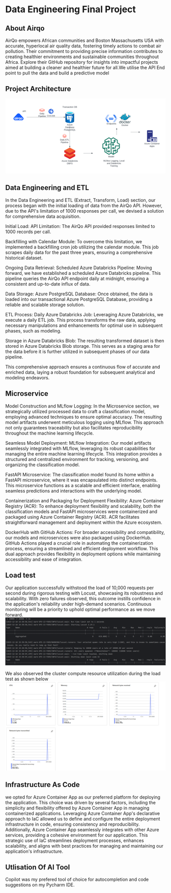 # Data Engineering Final Project 

## About Airqo 
AirQo empowers African communities and Boston Massachusetts USA with accurate, hyperlocal air quality data, fostering timely actions to combat air pollution. Their commitment to providing precise information contributes to creating healthier environments and sustainable communities throughout Africa. Explore their GitHub repository for insights into impactful projects aimed at building a cleaner and healthier future for all.We utilise the API End point to pull the data and build a predictive model 

## Project Architecture
![plot](assets/arc.svg)

## Data Engineering and ETL 
In the Data Engineering and ETL (Extract, Transform, Load) section, our process began with the initial loading of data from the AirQo API. However, due to the API's limitation of 1000 responses per call, we devised a solution for comprehensive data acquisition.

Initial Load:
API Limitation: The AirQo API provided responses limited to 1000 records per call.

Backfilling with Calendar Module: To overcome this limitation, we implemented a backfilling cron job utilizing the calendar module. This job scrapes daily data for the past three years, ensuring a comprehensive historical dataset.

Ongoing Data Retrieval:
Scheduled Azure Databricks Pipeline: Moving forward, we have established a scheduled Azure Databricks pipeline. This pipeline queries the AirQo API endpoint daily at midnight, ensuring a consistent and up-to-date influx of data.

Data Storage:
Azure PostgreSQL Database: Once obtained, the data is loaded into our transactional Azure PostgreSQL Database, providing a reliable and scalable storage solution.

ETL Process:
Daily Azure Databricks Job: Leveraging Azure Databricks, we execute a daily ETL job. This process transforms the raw data, applying necessary manipulations and enhancements for optimal use in subsequent phases, such as modeling.

Storage in Azure Databricks Blob: The resulting transformed dataset is then stored in Azure Databricks Blob storage. This serves as a staging area for the data before it is further utilized in subsequent phases of our data pipeline.

This comprehensive approach ensures a continuous flow of accurate and enriched data, laying a robust foundation for subsequent analytical and modeling endeavors.

## Microservice 
Model Construction and MLflow Logging:
In the Microservice section, we strategically utilized processed data to craft a classification model, employing advanced techniques to ensure optimal accuracy. The resulting model artifacts underwent meticulous logging using MLflow. This approach not only guarantees traceability but also facilitates reproducibility throughout the machine learning lifecycle.

Seamless Model Deployment:
MLflow Integration:
Our model artifacts seamlessly integrated with MLflow, leveraging its robust capabilities for managing the entire machine learning lifecycle. This integration provides a structured and centralized environment for tracking, versioning, and organizing the classification model.

FastAPI Microservice:
The classification model found its home within a FastAPI microservice, where it was encapsulated into distinct endpoints. This microservice functions as a scalable and efficient interface, enabling seamless predictions and interactions with the underlying model.

Containerization and Packaging for Deployment Flexibility:
Azure Container Registry (ACR):
To enhance deployment flexibility and scalability, both the classification models and FastAPI microservices were containerized and packaged using Azure Container Registry (ACR). ACR facilitates straightforward management and deployment within the Azure ecosystem.

DockerHub with GitHub Actions:
For broader accessibility and compatibility, our models and microservices were also packaged using DockerHub. GitHub Actions played a crucial role in automating the containerization process, ensuring a streamlined and efficient deployment workflow. This dual approach provides flexibility in deployment options while maintaining accessibility and ease of integration.

## Load test
Our application successfully withstood the load of 10,000 requests per second during rigorous testing with Locust, showcasing its robustness and scalability. With zero failures observed, this outcome instills confidence in the application's reliability under high-demand scenarios. Continuous monitoring will be a priority to uphold optimal performance as we move forward.
![plot2](assets/locust.png)

We also observed the cluster compute resource utilization during the load test as shown below
![plot2](assets/compute.png)

## Infrastructure As Code 
we opted for Azure Container App as our preferred platform for deploying the application. This choice was driven by several factors, including the simplicity and flexibility offered by Azure Container App in managing containerized applications. Leveraging Azure Container App's declarative approach to IaC allowed us to define and configure the entire deployment infrastructure in code, ensuring consistency and reproducibility. Additionally, Azure Container App seamlessly integrates with other Azure services, providing a cohesive environment for our application. This strategic use of IaC streamlines deployment processes, enhances scalability, and aligns with best practices for managing and maintaining our application's infrastructure.

## Utlisation Of AI Tool
Copilot was my prefered tool of choice for autocompletion and code suggestions on my Pycharm IDE. 


